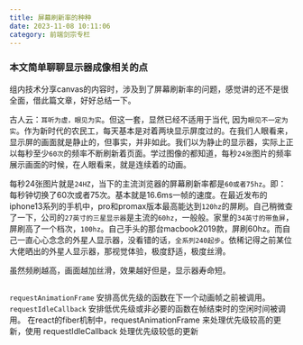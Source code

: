 ```yaml
---
title: 屏幕刷新率的种种
date: 2023-11-08 10:11:06
category: 前端剑宗专栏
---
```


### 本文简单聊聊显示器成像相关的点

组内技术分享canvas的内容时，涉及到了屏幕刷新率的问题，感觉讲的还不是很全面，借此篇文章，好好总结一下。

古人云：`耳听为虚，眼见为实`。但这一套，显然已经不适用于当代, 因为`眼见不一定为实`。作为新时代的农民工，每天基本是对着两块显示屏度过的。在我们人眼看来，显示屏的画面就是静止的，但事实，并非如此。我们以为静止的显示器，实际上正以每秒至少`60次`的频率不断刷新着页面。学过图像的都知道，每秒`24张`图片的频率展示画面的时候，在人眼看来，就是连续着的动画。

每秒24张图片就是`24HZ`，当下的主流浏览器的屏幕刷新率都是`60或者75hz`。即：每秒钟切换了60次或者75次。基本就是16.6ms一帧的速度。在最近发布的iphone13系列的手机中，pro和promax版本最高能达到`120hz`的屏刷。自己稍微查了一下，公司的`27英寸的三星显示器`是主流的`60hz`，一般般。家里的`34英寸的带鱼屏`，屏刷高了一个档次，`100hz`。自己手头的那台macbook2019款，屏刷60hz。而自己一直心心念念的外星人显示器，没看错的话，`全系列240起步`。依稀记得之前某位大佬晒出的外星人显示器，那视觉体验，极度舒适，极度丝滑。

虽然频刷越高，画面越加丝滑，效果越好但是，显示器寿命短。

<img src="/img/屏幕刷新.webp" alt="">

`requestAnimationFrame` 安排高优先级的函数在下一个动画帧之前被调用。
`requestIdleCallback` 安排低优先级或非必要的函数在帧结束时的空闲时间被调用。
在react的fiber机制中，requestAnimationFrame 来处理优先级较高的更新，使用 requestIdleCallback 处理优先级较低的更新

